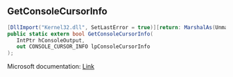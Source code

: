 ## GetConsoleCursorInfo

```csharp
[DllImport("Kernel32.dll", SetLastError = true)][return: MarshalAs(UnmanagedType.Bool)]
public static extern bool GetConsoleCursorInfo(
   IntPtr hConsoleOutput,
   out CONSOLE_CURSOR_INFO lpConsoleCursorInfo
);
```

Microsoft documentation: [Link](https://docs.microsoft.com/en-us/windows/console/getconsolecursorinfo)
